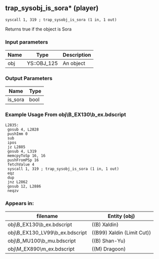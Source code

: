 ## trap_sysobj_is_sora* (player)

`syscall 1, 319 ; trap_sysobj_is_sora (1 in, 1 out)`

Returns true if the object is Sora

### Input parameters
| Name | Type | Description
|------|------|------------
| obj   | YS::OBJ_125   | An object


### Output Parameters
| Name | Type
|------|-----
| is_sora   | bool   
### Example Usage From obj\B_EX130\b_ex.bdscript
```plaintext
L2835:
 gosub 4, L2828
 pushImm 0
 sub 
 ipos 
 jz L2885
 gosub 4, L319
 memcpyToSp 16, 16
 pushFromPSp 16
 fetchValue 4
 syscall 1, 319 ; trap_sysobj_is_sora (1 in, 1 out)
 eqz 
 dup 
 jnz L2862
 gosub 12, L2886
 neqzv
```


### Appears in:
| filename | Entity (obj)
|----------|-------------
| obj\B_EX130\b_ex.bdscript       | ((B) Xaldin)          
| obj\B_EX130_LV99\b_ex.bdscript       | ((B99) Xaldin (Limit Cut))          
| obj\B_MU100\b_mu.bdscript       | ((B) Shan-Yu)          
| obj\M_EX890\m_ex.bdscript       | ((M) Dragoon)          



